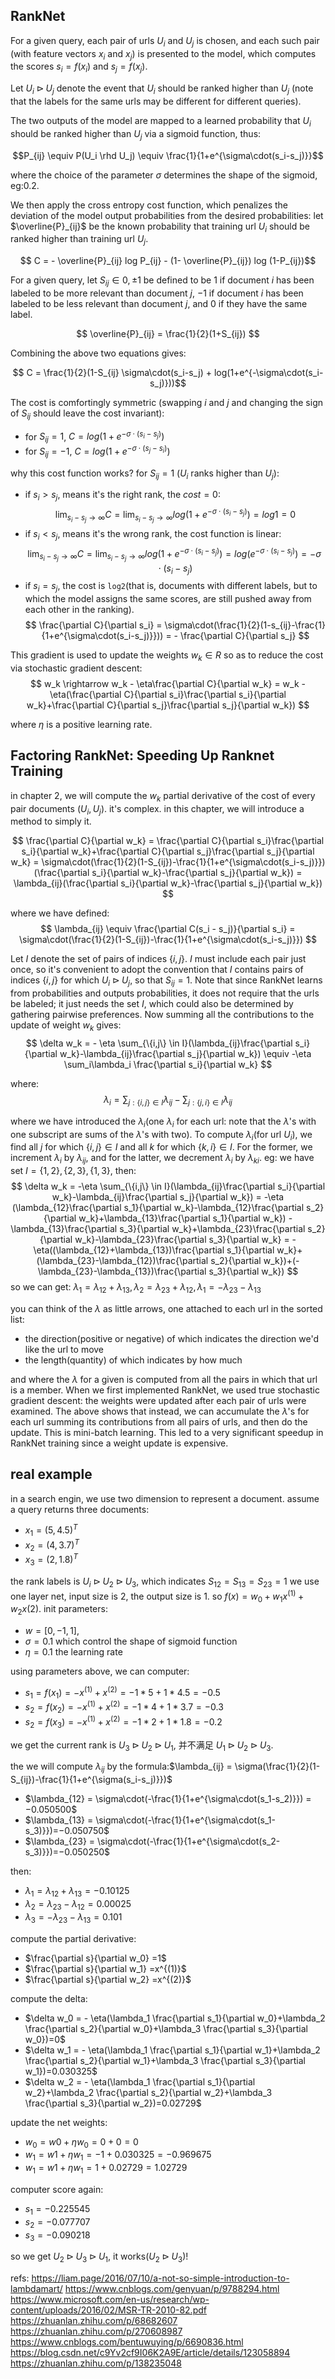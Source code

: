 ## RankNet
For a given query, each pair of urls $U_i$ and $U_j$ is chosen, and each such pair (with feature vectors $x_i$ and $x_j$) is presented to the model, which computes the scores $s_i = f(x_i)$ and $s_j = f(x_j)$.

Let $U_i \rhd U_j$ denote the event that $U_i$ should be ranked higher than $U_j$ (note that the labels for the same urls may be different for different queries).

The two outputs of the model are mapped to a learned probability that $U_i$ should be ranked higher than $U_j$ via a sigmoid function, thus:

$$P_{ij} \equiv P(U_i \rhd U_j) \equiv \frac{1}{1+e^{\sigma\cdot(s_i-s_j)}}$$

where the choice of the parameter $\sigma$ determines the shape of the sigmoid, eg:0.2.

We then apply the cross entropy cost function, which penalizes the deviation of the model output probabilities from the desired probabilities: let $\overline{P}_{ij}$ be the known probability that training url $U_i$ should be ranked higher than training url $U_j$. 

$$ C = - \overline{P}_{ij} log P_{ij} - (1- \overline{P}_{ij}) log (1-P_{ij})$$

For a given query, let $S_{ij} \in {0,±1}$ be defined to be 1 if document $i$ has been labeled to be more relevant than document $j$, −1 if document $i$ has been labeled to be less relevant than document $j$, and 0 if they have the same label.

$$ \overline{P}_{ij} = \frac{1}{2}(1+S_{ij}) $$

Combining the above two equations gives:

$$ C = \frac{1}{2}(1-S_{ij} \sigma\cdot(s_i-s_j) + log(1+e^{-\sigma\cdot(s_i-s_j)}))$$

The cost is comfortingly symmetric (swapping $i$ and $j$ and changing the sign of $S_{ij}$ should leave the cost invariant):

- for $S_{ij} = 1$, $C = log(1+e^{-\sigma\cdot(s_i-s_j)})$
- for $S_{ij} = -1$, $C = log(1+e^{-\sigma\cdot(s_j-s_i)})$

why this cost function works? for $S_{ij}=1$ ($U_i$ ranks higher than $U_j$):

- if $s_i > s_j$, means it's the right rank, the $cost = 0$:
$$ \lim_{s_i-s_j \rightarrow \infty} C = \lim_{s_i-s_j \rightarrow \infty} log(1+e^{-\sigma\cdot(s_i-s_j)}) = log1 = 0 $$
- if $s_i < s_j$, means it's the wrong rank, the cost function is linear:
$$ \lim_{s_i-s_j \rightarrow \infty} C = \lim_{s_i-s_j \rightarrow \infty} log(1+e^{-\sigma\cdot(s_i-s_j)}) = log(e^{-\sigma\cdot(s_i-s_j)}) = -\sigma\cdot(s_i-s_j) $$
- if $s_i = s_j$, the cost is `log2`(that is, documents with different labels, but to which the model assigns the same scores, are still pushed away from each other in the ranking).
$$ \frac{\partial C}{\partial s_i} = \sigma\cdot(\frac{1}{2}(1-s_{ij}-\frac{1}{1+e^{\sigma\cdot(s_i-s_j)}})) = - \frac{\partial C}{\partial s_j} $$

This gradient is used to update the weights $w_k \in R$ so as to reduce the cost via stochastic gradient descent:
$$ w_k \rightarrow w_k - \eta\frac{\partial C}{\partial w_k} = w_k - \eta(\frac{\partial C}{\partial s_i}\frac{\partial s_i}{\partial w_k}+\frac{\partial C}{\partial s_j}\frac{\partial s_j}{\partial w_k}) $$

where $\eta$ is a positive learning rate.


## Factoring RankNet: Speeding Up Ranknet Training
in chapter 2, we will compute the $w_k$ partial derivative of the cost of every pair documents $(U_i,U_j)$. it's complex. in this chapter, we will introduce a method to simply it.

$$
\frac{\partial C}{\partial w_k} = \frac{\partial C}{\partial s_i}\frac{\partial s_i}{\partial w_k}+\frac{\partial C}{\partial s_j}\frac{\partial s_j}{\partial w_k} 
= \sigma\cdot(\frac{1}{2}(1-S_{ij})-\frac{1}{1+e^{\sigma\cdot(s_i-s_j)}})(\frac{\partial s_i}{\partial w_k}-\frac{\partial s_j}{\partial w_k})
= \lambda_{ij}(\frac{\partial s_i}{\partial w_k}-\frac{\partial s_j}{\partial w_k})
$$

where we have defined:
$$ \lambda_{ij} \equiv \frac{\partial C(s_i - s_j)}{\partial s_i} = \sigma\cdot(\frac{1}{2}(1-S_{ij})-\frac{1}{1+e^{\sigma\cdot(s_i-s_j)}}) $$

Let $I$ denote the set of pairs of indices $\{i,j\}$. $I$ must include each pair just once, so it's convenient to adopt the convention that $I$ contains pairs of indices $\{i,j\}$ for which $U_i \rhd U_j$, so that $S_{ij}=1$.
Note that since RankNet learns from probabilities and outputs probabilities, it does not require that the urls be labeled; it just needs the set $I$, which could also be determined by gathering pairwise preferences.
Now summing all the contributions to the update of weight $w_k$ gives:
$$ \delta w_k = - \eta \sum_{\{i,j\} \in I}(\lambda_{ij}\frac{\partial s_i}{\partial w_k}-\lambda_{ij}\frac{\partial s_j}{\partial w_k}) \equiv -\eta \sum_i\lambda_i \frac{\partial s_i}{\partial w_k}  $$

where:
$$ \lambda_i = \sum_{j:\{i,j\}\in I} \lambda_{ij}-\sum_{j:\{j,i\}\in I} \lambda_{ij}  $$

where we have introduced the $\lambda_i$(one $\lambda_i$ for each url: note that the $\lambda$'s with one subscript are sums of the $\lambda$'s with two).
To compute $\lambda_i$(for url $U_i$), we find all $j$ for which $\{i,j\} \in I$ and all $k$ for which $\{k,i\} \in I$. For the former, we increment $\lambda_i$ by $\lambda_{ij}$, and for the latter, we decrement $\lambda_i$ by $\lambda_{ki}$.
eg:
we have set $I={\{1,2\},\{2,3\},\{1,3\}}$, then:
$$ \delta w_k = -\eta \sum_{\{i,j\} \in I}(\lambda_{ij}\frac{\partial s_i}{\partial w_k}-\lambda_{ij}\frac{\partial s_j}{\partial w_k})
= -\eta (\lambda_{12}\frac{\partial s_1}{\partial w_k}-\lambda_{12}\frac{\partial s_2}{\partial w_k}+\lambda_{13}\frac{\partial s_1}{\partial w_k})
-\lambda_{13}\frac{\partial s_3}{\partial w_k}+\lambda_{23}\frac{\partial s_2}{\partial w_k}-\lambda_{23}\frac{\partial s_3}{\partial w_k}
= -\eta((\lambda_{12}+\lambda_{13})\frac{\partial s_1}{\partial w_k}+(\lambda_{23}-\lambda_{12})\frac{\partial s_2}{\partial w_k})+(-\lambda_{23}-\lambda_{13})\frac{\partial s_3}{\partial w_k})
$$
so we can get:
$\lambda_{1} = \lambda_{12}+\lambda_{13},\lambda_{2} = \lambda_{23}+\lambda_{12},\lambda_{1} = -\lambda_{23}-\lambda_{13}$

you can think of the $\lambda$ as little arrows, one attached to each url in the sorted list:

- the direction(positive or negative) of which indicates the direction we'd like the url to move
- the length(quantity) of which indicates by how much


and where the $\lambda$ for a given is computed from all the pairs in which that url is a member.
When we first implemented RankNet, we used true stochastic gradient descent: the weights were updated after each pair of urls were examined. The above shows that instead, we can accumulate the $\lambda$'s for each url summing its contributions from all pairs of urls, and then do the update. This is mini-batch learning.
This led to a very significant speedup in RankNet training since a weight update is expensive.


## real example
in a search engin, we use two dimension to represent a document. assume a query returns three documents:

- $x_1=(5,4.5)^T$
- $x_2=(4,3.7)^T$
- $x_3=(2,1.8)^T$

the rank labels is $U_i \rhd U_2 \rhd U_3$, which indicates $S_{12}=S_{13}=S_{23}=1$
we use one layer net, input size is 2, the output size is 1. so $f(x)=w_0+w_1x^{(1)}+w_2x{(2)}$.
init parameters:

- $w=[0,-1,1]$, 
- $\sigma=0.1$ which control the shape of sigmoid function
- $\eta=0.1$ the learning rate 

using parameters above, we can computer:

- $s_1 = f(x_1) = - x^{(1)} + x^{(2)}=-1 * 5 + 1 * 4.5 = -0.5$
- $s_2 = f(x_2) = - x^{(1)} + x^{(2)}=-1 * 4 + 1 * 3.7 = -0.3$
- $s_2 = f(x_3) = - x^{(1)} + x^{(2)}=-1 * 2 + 1 * 1.8 = -0.2$

we get the current rank is $U_3 \rhd U_2 \rhd U_1$, 并不满足 $U_1 \rhd U_2 \rhd U_3$.

the we will compute $\lambda_{ij}$ by the formula:$\lambda_{ij} = \sigma(\frac{1}{2}(1-S_{ij})-\frac{1}{1+e^{\sigma(s_i-s_j)}})$

- $\lambda_{12} = \sigma\cdot(-\frac{1}{1+e^{\sigma\cdot(s_1-s_2)}}) = −0.050500$
- $\lambda_{13} = \sigma\cdot(-\frac{1}{1+e^{\sigma\cdot(s_1-s_3)}})=−0.050750$
- $\lambda_{23} = \sigma\cdot(-\frac{1}{1+e^{\sigma\cdot(s_2-s_3)}})=−0.050250$

then:

- $\lambda_{1} = \lambda_{12}+\lambda_{13} = −0.10125$
- $\lambda_{2} = \lambda_{23}-\lambda_{12} = 0.00025$
- $\lambda_{3} = -\lambda_{23}-\lambda_{13} = 0.101$

compute the partial derivative:

- $\frac{\partial s}{\partial w_0} =1$
- $\frac{\partial s}{\partial w_1} =x^{(1)}$
- $\frac{\partial s}{\partial w_2} =x^{(2)}$

compute the delta:

- $\delta w_0 = - \eta(\lambda_1 \frac{\partial s_1}{\partial w_0}+\lambda_2 \frac{\partial s_2}{\partial w_0}+\lambda_3 \frac{\partial s_3}{\partial w_0})=0$
- $\delta w_1 = - \eta(\lambda_1 \frac{\partial s_1}{\partial w_1}+\lambda_2 \frac{\partial s_2}{\partial w_1}+\lambda_3 \frac{\partial s_3}{\partial w_1})=0.030325$
- $\delta w_2 = - \eta(\lambda_1 \frac{\partial s_1}{\partial w_2}+\lambda_2 \frac{\partial s_2}{\partial w_2}+\lambda_3 \frac{\partial s_3}{\partial w_2})=0.02729$

update the net weights:

- $w_0 = w0 + \eta w_0 = 0 + 0 =0$
- $w_1 = w1 + \eta w_1 = −1+0.030325=−0.969675$
- $w_1 = w1 + \eta w_1 = 1+0.02729=1.02729$ 

computer score again:

- $s_1 = −0.225545$
- $s_2 = −0.077707$
- $s_3 = −0.090218$ 

so we get $U_2 \rhd U_3 \rhd U_1$, it works($U_2 \rhd U_3$)!








refs:
https://liam.page/2016/07/10/a-not-so-simple-introduction-to-lambdamart/
https://www.cnblogs.com/genyuan/p/9788294.html
https://www.microsoft.com/en-us/research/wp-content/uploads/2016/02/MSR-TR-2010-82.pdf
https://zhuanlan.zhihu.com/p/68682607
https://zhuanlan.zhihu.com/p/270608987
https://www.cnblogs.com/bentuwuying/p/6690836.html
https://blog.csdn.net/c9Yv2cf9I06K2A9E/article/details/123058894
https://zhuanlan.zhihu.com/p/138235048